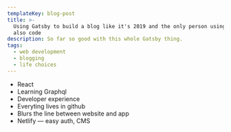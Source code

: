 ```yaml
---
templateKey: blog-post
title: >-
  Using Gatsby to build a blog like it's 2019 and the only person using it can
  also code
description: So far so good with this whole Gatsby thing.
tags:
  - web development
  - blogging
  - life choices
---
```


- React
- Learning Graphql
- Developer experience
- Everyting lives in github
- Blurs the line between website and app
- Netlify — easy auth, CMS
